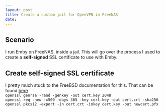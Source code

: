 ```yaml
---
layout: post
title: Create a custom jail for OpenVPN in FreeNAS
date:
---
```


## Scenario  
I run Emby on FreeNAS, inside a jail.  This will go over the process I used to create a **self-signed** SSL certificate to use with Emby.  

## Create self-signed SSL certificate  
I pretty much stuck to the FreeBSD documentation for this.  That can be found [here](https://www.freebsd.org/doc/handbook/openssl.html)  
`openssl genrsa -rand -genkey -out cert.key 2048`  
`openssl req -new -x509 -days 365 -key cert.key -out cert.crt -sha256`  
`openssl pkcs12 -export -in cert.crt -inkey cert.key -out newcert.pfx`  
